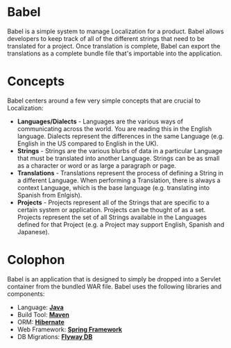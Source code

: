 Babel
=====
Babel is a simple system to manage Localization for a product. Babel allows developers to keep track of all of the different strings that need to be translated for a project.
Once translation is complete, Babel can export the translations as a complete bundle file that's importable into the application.

Concepts
========
Babel centers around a few very simple concepts that are crucial to Localization:

* __Languages/Dialects__ - Languages are the various ways of communicating across the world. You are reading this in the English language. 
    Dialects represent the differences in the same Language (e.g. English in the US compared to English in the UK).
* __Strings__ - Strings are the various blurbs of data in a particular Language that must be translated into another Language.
    Strings can be as small as a character or word or as large a paragraph or page.
* __Translations__ - Translations represent the process of defining a String in a different Language.
    When performing a Translation, there is always a context Language, which is the base language (e.g. translating into Spanish from Enlgish).
* __Projects__ - Projects represent all of the Strings that are specific to a certain system or application.  Projects can be thought of as a set.
    Projects represent the set of all Strings available in the Languages defined for that Project (e.g. a Project may support English, Spanish and Japanese).

Colophon
========
Babel is an application that is designed to simply be dropped into a Servlet container from the bundled WAR file.  Babel uses the following libraries and components:

* Language: __[Java](http://www.oracle.com/technetwork/java/index.html)__
* Build Tool: __[Maven](http://maven.apache.org)__
* ORM: __[Hibernate](http://www.hibernate.org/)__  
* Web Framework: __[Spring Framework](http://projects.spring.io/spring-framework/)__
* DB Migrations: __[Flyway DB](http://flywaydb.org)__
